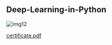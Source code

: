 ## Deep-Learning-in-Python

![img12](https://user-images.githubusercontent.com/84294406/151674828-25d168b2-1f18-4a52-8754-5693b43ea765.png)

[certificate.pdf](https://github.com/ArchanaRobin/Deep-Learning-in-Python/files/8903397/certificate.pdf)
